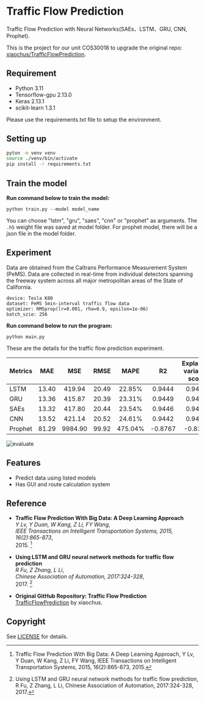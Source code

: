 # Traffic Flow Prediction

Traffic Flow Prediction with Neural Networks(SAEs、LSTM、GRU, CNN, Prophet).

This is the project for our unit COS30018 to upgrade the original repo: [xiaochus/TrafficFlowPrediction](https://github.com/xiaochus/TrafficFlowPrediction).

## Requirement
- Python 3.11
- Tensorflow-gpu 2.13.0
- Keras 2.13.1
- scikit-learn 1.3.1

Please use the requirements.txt file to setup the environment.

## Setting up

```bash
pyton -m venv venv
source ./venv/bin/activate
pip install -r requirements.txt
```

## Train the model

**Run command below to train the model:**

```
python train.py --model model_name
```

You can choose "lstm", "gru", "saes", "cnn" or "prophet" as arguments. The ```.h5``` weight file was saved at model folder. For prophet model, there will be a json file in the model folder.


## Experiment

Data are obtained from the Caltrans Performance Measurement System (PeMS). Data are collected in real-time from individual detectors spanning the freeway system across all major metropolitan areas of the State of California.
	
	device: Tesla K80
	dataset: PeMS 5min-interval traffic flow data
	optimizer: RMSprop(lr=0.001, rho=0.9, epsilon=1e-06)
	batch_szie: 256 


**Run command below to run the program:**

```
python main.py
```

These are the details for the traffic flow prediction experiment.


| Metrics | MAE    | MSE       | RMSE    | MAPE      | R2       | Explained variance score |
| ------- |:------:| :-------: | :-----: | :-------: | :------: | :----------------------: |
| LSTM    | 13.40  | 419.94    | 20.49   | 22.85%    | 0.9444   | 0.9445                   |
| GRU     | 13.36  | 415.87    | 20.39   | 23.31%    | 0.9449   | 0.9450                   |
| SAEs    | 13.32  | 417.80    | 20.44   | 23.54%    | 0.9446   | 0.9452                   |
| CNN     | 13.52  | 421.14    | 20.52   | 24.61%    | 0.9442   | 0.9445                   |
| Prophet | 81.29  | 9984.90   | 99.92   | 475.04%   | -0.8767  | -0.8360                  |

![evaluate](/images/eva.png)

## Features

- Predict data using listed models
- Has GUI and route calculation system

## Reference

- **Traffic Flow Prediction With Big Data: A Deep Learning Approach**  
  *Y Lv, Y Duan, W Kang, Z Li, FY Wang*,  
  *IEEE Transactions on Intelligent Transportation Systems, 2015, 16(2):865-873*,  
  2015. [^SAEs]

- **Using LSTM and GRU neural network methods for traffic flow prediction**  
  *R Fu, Z Zhang, L Li*,  
  *Chinese Association of Automation, 2017:324-328*,  
  2017. [^RNN]

- **Original GitHub Repository: Traffic Flow Prediction**  
  [TrafficFlowPrediction](https://github.com/xiaochus/TrafficFlowPrediction) by xiaochus.

[^SAEs]: Traffic Flow Prediction With Big Data: A Deep Learning Approach, Y Lv, Y Duan, W Kang, Z Li, FY Wang, IEEE Transactions on Intelligent Transportation Systems, 2015, 16(2):865-873, 2015.

[^RNN]: Using LSTM and GRU neural network methods for traffic flow prediction, R Fu, Z Zhang, L Li, Chinese Association of Automation, 2017:324-328, 2017.


## Copyright
See [LICENSE](LICENSE) for details.
